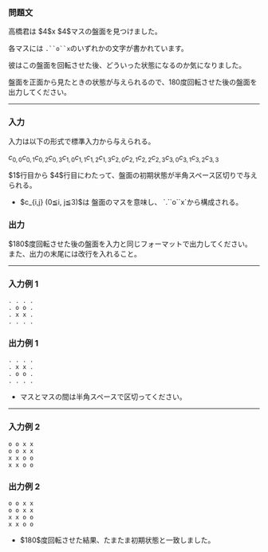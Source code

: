 
<div>

<div>

### **問題文**

<section>
高橋君は $4$x $4$マスの盤面を見つけました。

各マスには `.``o``x`のいずれかの文字が書かれています。

彼はこの盤面を回転させた後、どういった状態になるのか気になりました。

盤面を正面から見たときの状態が与えられるので、$180$度回転させた後の盤面を出力してください。
    
</section>

</div>

---

<div>

### **入力**

<section>
入力は以下の形式で標準入力から与えられる。

<div>

$c_{0,0}$$c_{0,1}$$c_{0,2}$$c_{0,3}$$c_{1,0}$$c_{1,1}$$c_{1,2}$$c_{1,3}$$c_{2,0}$$c_{2,1}$$c_{2,2}$$c_{2,3}$$c_{3,0}$$c_{3,1}$$c_{3,2}$$c_{3,3}$
</div>
$1$行目から $4$行目にわたって、盤面の初期状態が半角スペース区切りで与えられる。
        
<ul>

<li>
$c_{i,j} (0≦i, j≦3)$は 盤面のマスを意味し、 `.``o``x`から構成される。
</li>

</ul>

</section>

</div>

<div>

### **出力**

<section>
$180$度回転させた後の盤面を入力と同じフォーマットで出力してください。


<span>
また、出力の末尾には改行を入れること。
		
</span>

</section>

</div>

---

<div>

### **入力例 1**

<section>

```
. . . .
. o o .
. x x .
. . . .
```

</section>

</div>

<div>

### **出力例 1**

<section>

```
. . . .
. x x .
. o o .
. . . .
```

<ul>

<li>
マスとマスの間は半角スペースで区切ってください。
</li>

</ul>

</section>

</div>

---

<div>

### **入力例 2**

<section>

```
o o x x
o o x x
x x o o
x x o o
```

</section>

</div>

<div>

### **出力例 2**

<section>

```
o o x x
o o x x
x x o o
x x o o
```

<ul>

<li>
$180$度回転させた結果、たまたま初期状態と一致しました。
</li>

</ul>

</section>

</div>

</div>
